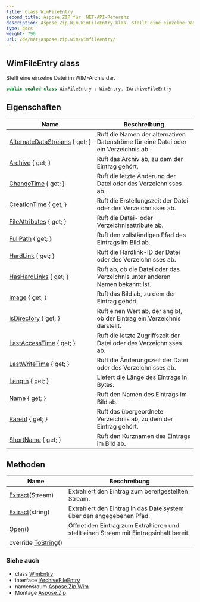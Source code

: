 ```yaml
---
title: Class WimFileEntry
second_title: Aspose.ZIP für .NET-API-Referenz
description: Aspose.Zip.Wim.WimFileEntry klas. Stellt eine einzelne Datei im WIMArchiv dar.
type: docs
weight: 790
url: /de/net/aspose.zip.wim/wimfileentry/
---
```

## WimFileEntry class

Stellt eine einzelne Datei im WIM-Archiv dar.

```csharp
public sealed class WimFileEntry : WimEntry, IArchiveFileEntry
```

## Eigenschaften

| Name | Beschreibung |
| --- | --- |
| [AlternateDataStreams](../../aspose.zip.wim/wimentry/alternatedatastreams/) { get; } | Ruft die Namen der alternativen Datenströme für eine Datei oder ein Verzeichnis ab. |
| [Archive](../../aspose.zip.wim/wimentry/archive/) { get; } | Ruft das Archiv ab, zu dem der Eintrag gehört. |
| [ChangeTime](../../aspose.zip.wim/wimentry/changetime/) { get; } | Ruft die letzte Änderung der Datei oder des Verzeichnisses ab. |
| [CreationTime](../../aspose.zip.wim/wimentry/creationtime/) { get; } | Ruft die Erstellungszeit der Datei oder des Verzeichnisses ab. |
| [FileAttributes](../../aspose.zip.wim/wimentry/fileattributes/) { get; } | Ruft die Datei- oder Verzeichnisattribute ab. |
| [FullPath](../../aspose.zip.wim/wimentry/fullpath/) { get; } | Ruft den vollständigen Pfad des Eintrags im Bild ab. |
| [HardLink](../../aspose.zip.wim/wimentry/hardlink/) { get; } | Ruft die Hardlink-ID der Datei oder des Verzeichnisses ab. |
| [HasHardLinks](../../aspose.zip.wim/wimentry/hashardlinks/) { get; } | Ruft ab, ob die Datei oder das Verzeichnis unter anderen Namen bekannt ist. |
| [Image](../../aspose.zip.wim/wimentry/image/) { get; } | Ruft das Bild ab, zu dem der Eintrag gehört. |
| [IsDirectory](../../aspose.zip.wim/wimentry/isdirectory/) { get; } | Ruft einen Wert ab, der angibt, ob der Eintrag ein Verzeichnis darstellt. |
| [LastAccessTime](../../aspose.zip.wim/wimentry/lastaccesstime/) { get; } | Ruft die letzte Zugriffszeit der Datei oder des Verzeichnisses ab. |
| [LastWriteTime](../../aspose.zip.wim/wimentry/lastwritetime/) { get; } | Ruft die Änderungszeit der Datei oder des Verzeichnisses ab. |
| [Length](../../aspose.zip.wim/wimfileentry/length/) { get; } | Liefert die Länge des Eintrags in Bytes. |
| [Name](../../aspose.zip.wim/wimentry/name/) { get; } | Ruft den Namen des Eintrags im Bild ab. |
| [Parent](../../aspose.zip.wim/wimentry/parent/) { get; } | Ruft das übergeordnete Verzeichnis ab, zu dem der Eintrag gehört. |
| [ShortName](../../aspose.zip.wim/wimentry/shortname/) { get; } | Ruft den Kurznamen des Eintrags im Bild ab. |

## Methoden

| Name | Beschreibung |
| --- | --- |
| [Extract](../../aspose.zip.wim/wimfileentry/extract/#extract_1)(Stream) | Extrahiert den Eintrag zum bereitgestellten Stream. |
| [Extract](../../aspose.zip.wim/wimfileentry/extract/#extract)(string) | Extrahiert den Eintrag in das Dateisystem über den angegebenen Pfad. |
| [Open](../../aspose.zip.wim/wimfileentry/open/)() | Öffnet den Eintrag zum Extrahieren und stellt einen Stream mit Eintragsinhalt bereit. |
| override [ToString](../../aspose.zip.wim/wimentry/tostring/)() |  |

### Siehe auch

* class [WimEntry](../wimentry/)
* interface [IArchiveFileEntry](../../aspose.zip/iarchivefileentry/)
* namensraum [Aspose.Zip.Wim](../../aspose.zip.wim/)
* Montage [Aspose.Zip](../../)


